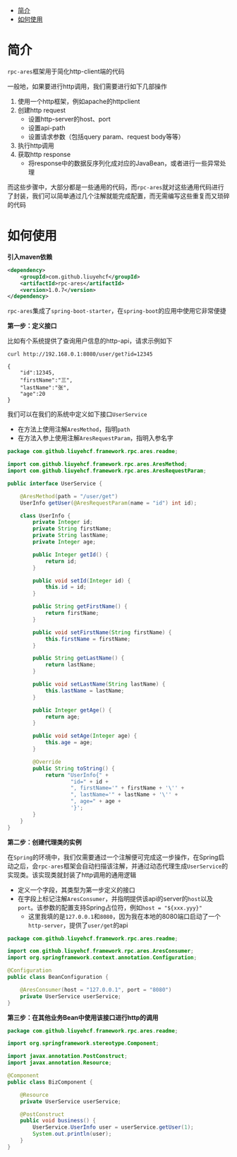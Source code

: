    * [简介](#简介)
   * [如何使用](#如何使用)

# 简介

`rpc-ares`框架用于简化http-client端的代码

一般地，如果要进行http调用，我们需要进行如下几部操作

1. 使用一个http框架，例如apache的httpclient
1. 创建http request
    * 设置http-server的host、port
    * 设置api-path
    * 设置请求参数（包括query param、request body等等）
1. 执行http调用
1. 获取http response
    * 将response中的数据反序列化成对应的JavaBean，或者进行一些异常处理
    
而这些步骤中，大部分都是一些通用的代码，而`rpc-ares`就对这些通用代码进行了封装，我们可以简单通过几个注解就能完成配置，而无需编写这些重复而又琐碎的代码

# 如何使用

__引入maven依赖__

```xml
<dependency>
    <groupId>com.github.liuyehcf</groupId>
    <artifactId>rpc-ares</artifactId>
    <version>1.0.7</version>
</dependency>
```

`rpc-ares`集成了`spring-boot-starter`，在`spring-boot`的应用中使用它非常便捷

__第一步：定义接口__

比如有个系统提供了查询用户信息的http-api，请求示例如下

```
curl http://192.168.0.1:8080/user/get?id=12345

{
    "id":12345,
    "firstName":"三",
    "lastName":"张",
    "age":20
}
```

我们可以在我们的系统中定义如下接口`UserService`

* 在方法上使用注解`AresMethod`，指明`path`
* 在方法入参上使用注解`AresRequestParam`，指明入参名字

```Java
package com.github.liuyehcf.framework.rpc.ares.readme;

import com.github.liuyehcf.framework.rpc.ares.AresMethod;
import com.github.liuyehcf.framework.rpc.ares.AresRequestParam;

public interface UserService {

    @AresMethod(path = "/user/get")
    UserInfo getUser(@AresRequestParam(name = "id") int id);

    class UserInfo {
        private Integer id;
        private String firstName;
        private String lastName;
        private Integer age;

        public Integer getId() {
            return id;
        }

        public void setId(Integer id) {
            this.id = id;
        }

        public String getFirstName() {
            return firstName;
        }

        public void setFirstName(String firstName) {
            this.firstName = firstName;
        }

        public String getLastName() {
            return lastName;
        }

        public void setLastName(String lastName) {
            this.lastName = lastName;
        }

        public Integer getAge() {
            return age;
        }

        public void setAge(Integer age) {
            this.age = age;
        }

        @Override
        public String toString() {
            return "UserInfo{" +
                    "id=" + id +
                    ", firstName='" + firstName + '\'' +
                    ", lastName='" + lastName + '\'' +
                    ", age=" + age +
                    '}';
        }
    }
}
```

__第二步：创建代理类的实例__

在`Spring`的环境中，我们仅需要通过一个注解便可完成这一步操作，在Spring启动之后，会`rpc-ares`框架会自动扫描该注解，并通过动态代理生成`UserService`的实现类。该实现类就封装了http调用的通用逻辑

* 定义一个字段，其类型为第一步定义的接口
* 在字段上标记注解`AresConsumer`，并指明提供该api的server的`host`以及`port`。该参数的配置支持Spring占位符，例如`host = "${xxx.yyy}"`
    * 这里我填的是`127.0.0.1`和`8080`，因为我在本地的8080端口启动了一个`http-server`，提供了`user/get`的api

```Java
package com.github.liuyehcf.framework.rpc.ares.readme;

import com.github.liuyehcf.framework.rpc.ares.AresConsumer;
import org.springframework.context.annotation.Configuration;

@Configuration
public class BeanConfiguration {

    @AresConsumer(host = "127.0.0.1", port = "8080")
    private UserService userService;
}
```

__第三步：在其他业务Bean中使用该接口进行http的调用__

```Java
package com.github.liuyehcf.framework.rpc.ares.readme;

import org.springframework.stereotype.Component;

import javax.annotation.PostConstruct;
import javax.annotation.Resource;

@Component
public class BizComponent {

    @Resource
    private UserService userService;

    @PostConstruct
    public void business() {
        UserService.UserInfo user = userService.getUser(1);
        System.out.println(user);
    }
}
```
